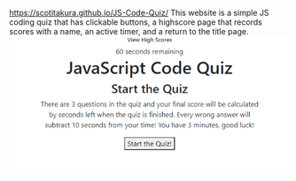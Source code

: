  https://scotitakura.github.io/JS-Code-Quiz/
 This website is a simple JS coding quiz that has clickable buttons, a highscore page that records scores with a name, an active timer, and a return to the title page.
![JS-Coding-Quiz](./assets/images/js-coding-quiz-img.PNG "JS-Coding-Quiz-image")
